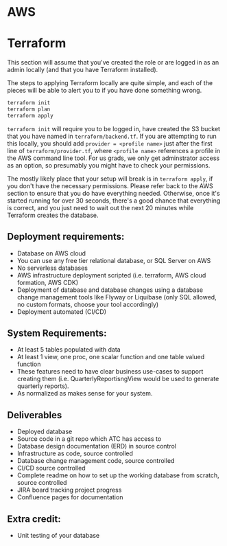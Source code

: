 # AWS

# Terraform
This section will assume that you've created the role or are logged in as an admin locally (and that you have Terraform installed).

The steps to applying Terraform locally are quite simple, and each of the pieces will be able to alert you to if you have done something wrong.

```sh
terraform init
terraform plan
terraform apply
```

`terraform init` will require you to be logged in, have created the S3 bucket that you have named in `terraform/backend.tf`.
If you are attempting to run this locally, you should add `provider = <profile name>` just after the first line of `terraform/provider.tf`, where `<profile name>` references a profile in the AWS command line tool. 
For us grads, we only get adminstrator access as an option, so presumably you might have to check your permissions.

The mostly likely place that your setup will break is in `terraform apply`, if you don't have the necessary permissions. 
Please refer back to the AWS section to ensure that you do have everything needed. 
Otherwise, once it's started running for over 30 seconds, there's a good chance that everything is correct, and you just need to wait out the next 20 minutes while Terraform creates the database.


## Deployment requirements:
* Database on AWS cloud
* You can use any free tier relational database, or SQL Server on AWS
* No serverless databases
* AWS infrastructure deployment scripted (i.e. terraform, AWS cloud formation, AWS CDK)
* Deployment of database and database changes using a database change management tools like Flyway or Liquibase (only SQL allowed, no custom formats, choose your tool accordingly)
* Deployment automated (CI/CD)
 
## System Requirements:
* At least 5 tables populated with data
* At least 1 view, one proc, one scalar function and one table valued function
* These features need to have clear business use-cases to support creating them (i.e. QuarterlyReportisngView would be used to generate quarterly reports).
* As normalized as makes sense for your system.
 
## Deliverables
* Deployed database
* Source code in a git repo which ATC has access to
* Database design documentation (ERD)  in source control
* Infrastructure as code, source controlled
* Database change management code, source controlled
* CI/CD source controlled
* Complete readme on how to set up the working database from scratch, source controlled
* JIRA board tracking project progress
* Confluence pages for documentation
 
## Extra credit:
* Unit testing of your database
